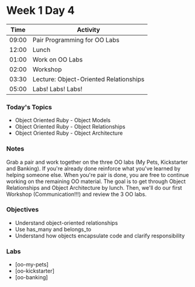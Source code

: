 # Week 1 Day 4

| Time | Activity |
| --- | --- |
| 09:00 | Pair Programming for OO Labs|
| 12:00 | Lunch |
| 01:00 | Work on OO Labs |
| 02:00 | Workshop |
| 03:30 | Lecture: Object-Oriented Relationships |
| 05:00 | Labs! Labs! Labs! |

### Today's Topics

+ Object Oriented Ruby - Object Models
+ Object Oriented Ruby - Object Relationships
+ Object Oriented Ruby - Object Architecture

### Notes

Grab a pair and work together on the three OO labs (My Pets, Kickstarter and Banking). If you're already done reinforce what you've learned by helping someone else.  When you're pair is done, you are free to continue working on the remaining OO material. The goal is to get through Object Relationships and Object Architecture by lunch. Then, we'll do our first Workshop (Communication!!!) and review the 3 OO labs.

### Objectives

- Understand object-oriented relationships
- Use has_many and belongs_to
- Understand how objects encapsulate code and clarify responsibility

### Labs

- [oo-my-pets]
- [oo-kickstarter]
- [oo-banking]
